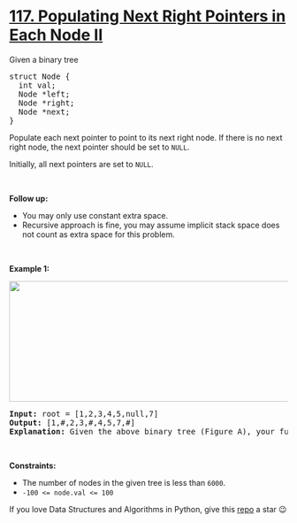 # [117. Populating Next Right Pointers in Each Node II][title]

<p>Given a binary tree</p>
<pre>struct Node {
  int val;
  Node *left;
  Node *right;
  Node *next;
}
</pre>
<p>Populate each next pointer to point to its next right node. If there is no next right node, the next pointer should be set to <code>NULL</code>.</p>
<p>Initially, all next pointers are set to <code>NULL</code>.</p>
<p> </p>
<p><strong>Follow up:</strong></p>
<ul>
<li>You may only use constant extra space.</li>
<li>Recursive approach is fine, you may assume implicit stack space does not count as extra space for this problem.</li>
</ul>
<p> </p>
<p><strong>Example 1:</strong></p>
<p><img alt="" src="https://assets.leetcode.com/uploads/2019/02/15/117_sample.png" style="width: 640px; height: 218px;"/></p>
<pre><strong>Input:</strong> root = [1,2,3,4,5,null,7]
<strong>Output:</strong> [1,#,2,3,#,4,5,7,#]
<strong>Explanation: </strong>Given the above binary tree (Figure A), your function should populate each next pointer to point to its next right node, just like in Figure B. The serialized output is in level order as connected by the next pointers, with '#' signifying the end of each level.
</pre>
<p> </p>
<p><strong>Constraints:</strong></p>
<ul>
<li>The number of nodes in the given tree is less than <code>6000</code>.</li>
<li><code>-100 &lt;= node.val &lt;= 100</code></li>
</ul>


If you love Data Structures and Algorithms in Python, give this [repo][me] a star :wink:

[title]: https://leetcode.com/problems/populating-next-right-pointers-in-each-node-ii
[me]: https://github.com/bumblebee211196/awesome-python-leetcode